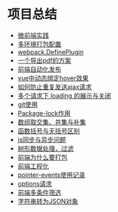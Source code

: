 <!--
 * @Author: hejianfang
 * @Email: hejianfang@meishubao.com
 * @Date: 2021-08-11 10:32:39
 * @LastEditors: hejianfang
 * @LastEditTime: 2021-08-18 18:14:25
 * @Description: 
-->
# 项目总结

- [微前端实践](/page1/qiankun/)
- [多环境打包配置](/page1/build/)
- [webpack.DefinePlugin](/page1/webpack/)
- [一个导出pdf的方案](/page1/exportPdf/)
- [前端自动化发布](/page1/scp2/)
- [vue中动态绑定hover效果](/page1/hover/)
- [如何防止重复发送ajax请求](/page1/axios/)
- [多个请求下 loading 的展示与关闭](/page1/loading/)
- [git使用](/page1/git/)
- [Package-lock作用](/page1/package/)
- [数组取交集、并集与补集](/page1/array/)
- [函数括号与无括号区别](/page1/function/)
- [js同步与异步问题](/page1/js/)
- [树形数据处理，过滤](/page1/tree/)
- [前端为什么要打包](/page1/build1/)
- [前端工程化](/page1/engineering/)
- [pointer-events使用记录](/page1/pointer/)
- [options请求](/page1/options/)
- [前端多条件筛选](/page1/select/)
- [字符串转为JSON对象](/page1/字符串转为JSON对象/)